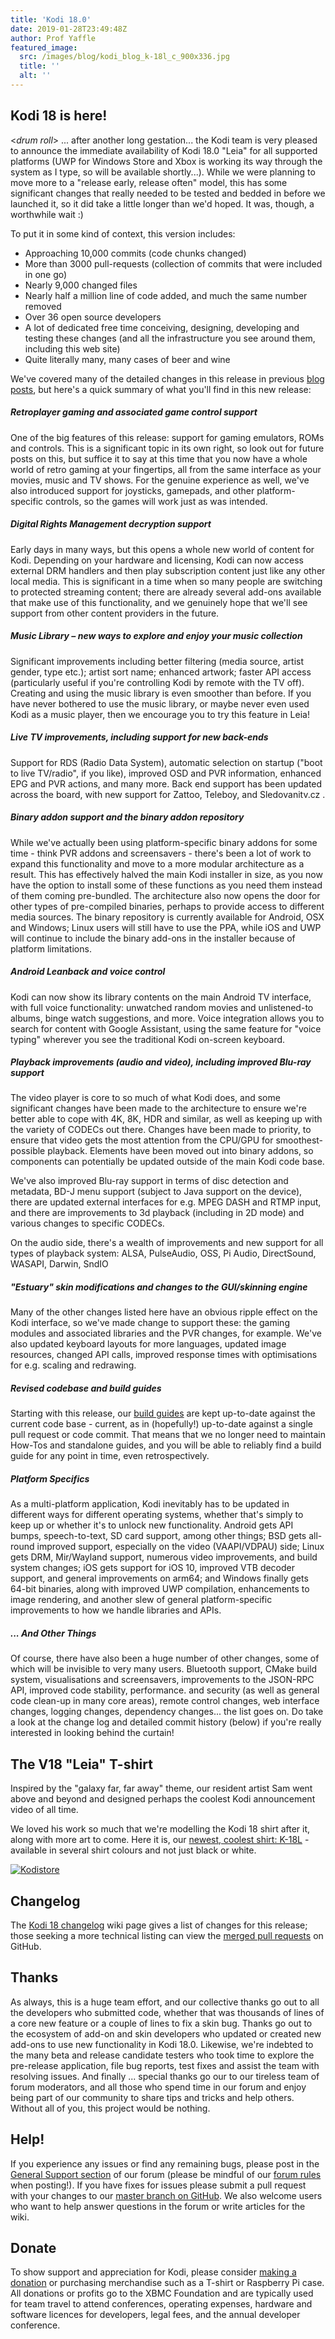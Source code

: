 ```yaml
---
title: 'Kodi 18.0'
date: 2019-01-28T23:49:48Z
author: Prof Yaffle
featured_image:
  src: /images/blog/kodi_blog_k-18l_c_900x336.jpg
  title: ''
  alt: ''
---
```

**Kodi 18 is here!**
--------------------

 \<*drum roll*\> ... after another long gestation... the Kodi team is very pleased to announce the immediate availability of Kodi 18.0 "Leia" for all supported platforms (UWP for Windows Store and Xbox is working its way through the system as I type, so will be available shortly...). While we were planning to move more to a "release early, release often" model, this has some significant changes that really needed to be tested and bedded in before we launched it, so it did take a little longer than we'd hoped. It was, though, a worthwhile wait :)

 To put it in some kind of context, this version includes:

 
 * Approaching 10,000 commits (code chunks changed)
 * More than 3000 pull-requests (collection of commits that were included in one go)
 * Nearly 9,000 changed files
 * Nearly half a million line of code added, and much the same number removed
 * Over 36 open source developers
 * A lot of dedicated free time conceiving, designing, developing and testing these changes (and all the infrastructure you see around them, including this web site)
 * Quite literally many, many cases of beer and wine
 
 We've covered many of the detailed changes in this release in previous [blog posts](https://kodi.tv/blog?keyword=v18&tag=All), but here's a quick summary of what you'll find in this new release:

 ##### **Retroplayer gaming and associated game control support**

 One of the big features of this release: support for gaming emulators, ROMs and controls. This is a significant topic in its own right, so look out for future posts on this, but suffice it to say at this time that you now have a whole world of retro gaming at your fingertips, all from the same interface as your movies, music and TV shows. For the genuine experience as well, we've also introduced support for joysticks, gamepads, and other platform-specific controls, so the games will work just as was intended.

 ##### **Digital Rights Management decryption support**

 Early days in many ways, but this opens a whole new world of content for Kodi. Depending on your hardware and licensing, Kodi can now access external DRM handlers and then play subscription content just like any other local media. This is significant in a time when so many people are switching to protected streaming content; there are already several add-ons available that make use of this functionality, and we genuinely hope that we'll see support from other content providers in the future.

 ##### **Music Library – new ways to explore and enjoy your music collection**

 Significant improvements including better filtering (media source, artist gender, type etc.); artist sort name; enhanced artwork; faster API access (particularly useful if you're controlling Kodi by remote with the TV off). Creating and using the music library is even smoother than before. If you have never bothered to use the music library, or maybe never even used Kodi as a music player, then we encourage you to try this feature in Leia!

 ##### **Live TV improvements, including support for new back-ends**

 Support for RDS (Radio Data System), automatic selection on startup ("boot to live TV/radio", if you like), improved OSD and PVR information, enhanced EPG and PVR actions, and many more. Back end support has been updated across the board, with new support for Zattoo, Teleboy, and Sledovanitv.cz .

 ##### **Binary addon support and the binary addon repository**

 While we've actually been using platform-specific binary addons for some time - think PVR addons and screensavers - there's been a lot of work to expand this functionality and move to a more modular architecture as a result. This has effectively halved the main Kodi installer in size, as you now have the option to install some of these functions as you need them instead of them coming pre-bundled. The architecture also now opens the door for other types of pre-compiled binaries, perhaps to provide access to different media sources. The binary repository is currently available for Android, OSX and Windows; Linux users will still have to use the PPA, while iOS and UWP will continue to include the binary add-ons in the installer because of platform limitations.

 ##### **Android Leanback and voice control**

 Kodi can now show its library contents on the main Android TV interface, with full voice functionality: unwatched random movies and unlistened-to albums, binge watch suggestions, and more. Voice integration allows you to search for content with Google Assistant, using the same feature for "voice typing" wherever you see the traditional Kodi on-screen keyboard.

 ##### **Playback improvements (audio and video), including improved Blu-ray support**

 The video player is core to so much of what Kodi does, and some significant changes have been made to the architecture to ensure we're better able to cope with 4K, 8K, HDR and similar, as well as keeping up with the variety of CODECs out there. Changes have been made to priority, to ensure that video gets the most attention from the CPU/GPU for smoothest-possible playback. Elements have been moved out into binary addons, so components can potentially be updated outside of the main Kodi code base.

 We've also improved Blu-ray support in terms of disc detection and metadata, BD-J menu support (subject to Java support on the device), there are updated external interfaces for e.g. MPEG DASH and RTMP input, and there are improvements to 3d playback (including in 2D mode) and various changes to specific CODECs.

 On the audio side, there's a wealth of improvements and new support for all types of playback system: ALSA, PulseAudio, OSS, Pi Audio, DirectSound, WASAPI, Darwin, SndIO

 ##### **"Estuary" skin modifications and changes to the GUI/skinning engine**

 Many of the other changes listed here have an obvious ripple effect on the Kodi interface, so we've made change to support these: the gaming modules and associated libraries and the PVR changes, for example. We've also updated keyboard layouts for more languages, updated image resources, changed API calls, improved response times with optimisations for e.g. scaling and redrawing.

 ##### **Revised codebase and build guides**

 Starting with this release, our [build guides](https://github.com/xbmc/xbmc/blob/master/docs/README.md) are kept up-to-date against the current code base - current, as in (hopefully!) up-to-date against a single pull request or code commit. That means that we no longer need to maintain How-Tos and standalone guides, and you will be able to reliably find a build guide for any point in time, even retrospectively.

 ##### **Platform Specifics**

 As a multi-platform application, Kodi inevitably has to be updated in different ways for different operating systems, whether that's simply to keep up or whether it's to unlock new functionality. Android gets API bumps, speech-to-text, SD card support, among other things; BSD gets all-round improved support, especially on the video (VAAPI/VDPAU) side; Linux gets DRM, Mir/Wayland support, numerous video improvements, and build system changes; iOS gets support for iOS 10, improved VTB decoder support, and general improvements on arm64; and Windows finally gets 64-bit binaries, along with improved UWP compilation, enhancements to image rendering, and another slew of general platform-specific improvements to how we handle libraries and APIs. 

 ##### **... And Other Things**

 Of course, there have also been a huge number of other changes, some of which will be invisible to very many users. Bluetooth support, CMake build system, visualisations and screensavers, improvements to the JSON-RPC API, improved code stability, performance. and security (as well as general code clean-up in many core areas), remote control changes, web interface changes, logging changes, dependency changes... the list goes on. Do take a look at the change log and detailed commit history (below) if you're really interested in looking behind the curtain! 

  

 The V18 "Leia" T-shirt
----------------------

 Inspired by the "galaxy far, far away" theme, our resident artist Sam went above and beyond and designed perhaps the coolest Kodi announcement video of all time.

  

  We loved his work so much that we're modelling the Kodi 18 shirt after it, along with more art to come. Here it is, our [newest, coolest shirt: K-18L](https://teespring.com/stores/kodi-18-leia-store) - available in several shirt colours and not just black or white.

 [![Kodistore](/images/blog/Kodi18Store.PNG)](https://teespring.com/stores/kodi-18-leia-store)

  

 Changelog
---------

 The [Kodi 18 changelog](https://kodi.wiki/view/Kodi_v18_(Leia)_changelog "Kodi 17 changelog") wiki page gives a list of changes for this release; those seeking a more technical listing can view the [merged pull requests](https://github.com/xbmc/xbmc/pulls?page=1&q=label%3A%22v18+Leia%22+is%3Aclosed "merged pull requests") on GitHub.

  

 Thanks
------

 As always, this is a huge team effort, and our collective thanks go out to all the developers who submitted code, whether that was thousands of lines of a core new feature or a couple of lines to fix a skin bug. Thanks go out to the ecosystem of add-on and skin developers who updated or created new add-ons to use new functionality in Kodi 18.0. Likewise, we're indebted to the many beta and release candidate testers who took time to explore the pre-release application, file bug reports, test fixes and assist the team with resolving issues. And finally ... special thanks go our to our tireless team of forum moderators, and all those who spend time in our forum and enjoy being part of our community to share tips and tricks and help others. Without all of you, this project would be nothing.

  

 Help!
-----

 If you experience any issues or find any remaining bugs, please post in the [General Support section](https://forum.kodi.tv/forumdisplay.php?fid=111 "General support") of our forum (please be mindful of our [forum rules](https://kodi.wiki/view/Official:Forum_rules) when posting!). If you have fixes for issues please submit a pull request with your changes to our [master branch on GitHub](https://github.com/xbmc/xbmc). We also welcome users who want to help answer questions in the forum or write articles for the wiki.

  

 Donate
------

 To show support and appreciation for Kodi, please consider [making a donation](/contribute/donate "Donate to Kodi") or purchasing merchandise such as a T-shirt or Raspberry Pi case. All donations or profits go to the XBMC Foundation and are typically used for team travel to attend conferences, operating expenses, hardware and software licences for developers, legal fees, and the annual developer conference.

 